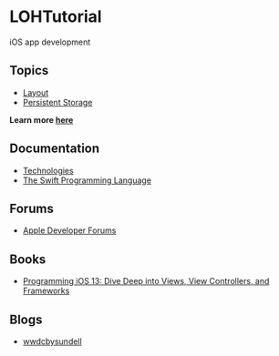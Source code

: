 # LOHTutorial

iOS app development

## Topics

* [Layout](https://github.com/LockedOutofHeaven/LOHTutorial/wiki/Layout)
* [Persistent Storage](https://github.com/LockedOutofHeaven/LOHTutorial/wiki/Persistent-Storage)

**Learn more [here](https://github.com/LockedOutofHeaven/LOHTutorial/wiki)**

## Documentation

* [Technologies](https://developer.apple.com/documentation/technologies)
* [The Swift Programming Language](https://docs.swift.org/swift-book/)

## Forums

* [Apple Developer Forums](https://developer.apple.com/forums/)

## Books

* [Programming iOS 13: Dive Deep into Views, View Controllers, and Frameworks](https://www.amazon.com/Programming-iOS-13-Controllers-Frameworks/dp/1492074616)

## Blogs

* [wwdcbysundell](https://wwdcbysundell.com/)